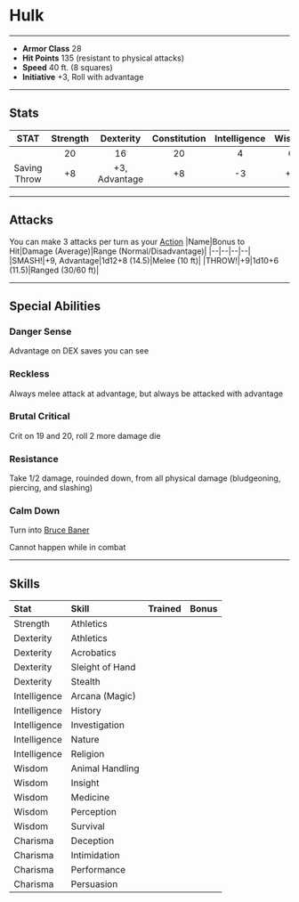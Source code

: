 # Hulk
___
- **Armor Class** 28
- **Hit Points** 135 (resistant to physical attacks)
- **Speed** 40 ft. (8 squares)
- **Initiative** +3, Roll with advantage
___
## Stats
|STAT|Strength|Dexterity|Constitution|Intelligence|Wisdon|Charisma|
|:---:|:---:|:---:|:---:|:---:|:---:|:---:|
||20|16|20|4|6|8|
|Saving Throw|+8|+3, Advantage|+8|-3|+2|-1|
___
## Attacks
You can make 3 attacks per turn as your [Action](./../BaseRules/Action.md)
|Name|Bonus to Hit|Damage (Average)|Range (Normal/Disadvantage)|
|--|--|--|--|
|SMASH!|+9, Advantage|1d12+8 (14.5)|Melee (10 ft)|
|THROW!|+9|1d10+6 (11.5)|Ranged (30/60 ft)|
___
## Special Abilities
### Danger Sense
Advantage on DEX saves you can see
### Reckless
Always melee attack at advantage, but always be attacked with advantage
### Brutal Critical
Crit on 19 and 20, roll 2 more damage die
### Resistance
Take 1/2 damage, rouinded down, from all physical damage (bludgeoning, piercing, and slashing)
### Calm Down
Turn into [Bruce Baner](./Banner.md)

Cannot happen while in combat
___
## Skills
|Stat|Skill|Trained|Bonus|
|:--|:--|--|--:|
|Strength|Athletics|||
|Dexterity|Athletics|||
|Dexterity|Acrobatics|||
|Dexterity|Sleight of Hand|||
|Dexterity|Stealth|||
|Intelligence|Arcana (Magic)|||
|Intelligence|History|||
|Intelligence|Investigation|||
|Intelligence|Nature|||
|Intelligence|Religion|||
|Wisdom|Animal Handling|||
|Wisdom|Insight|||
|Wisdom|Medicine|||
|Wisdom|Perception|||
|Wisdom|Survival|||
|Charisma|Deception|||
|Charisma|Intimidation|||
|Charisma|Performance|||
|Charisma|Persuasion|||
